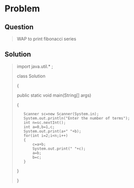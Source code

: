 # Problem

## Question
>WAP to print fibonacci series

## Solution
>import java.util.* ;
>
>class Solution
>
>{
>
>    public static void main(String[] args)
>    
>    {
>    
>        Scanner sc=new Scanner(System.in);
>        System.out.println("Enter the number of terms");
>        int n=sc.nextInt();
>        int a=0,b=1,c;
>        System.out.print(a+" "+b);
>        for(int i=2;i<n;i++)
>        {
>            c=a+b;
>            System.out.print(" "+c);
>            a=b;
>            b=c;
>        }
>        
>    }
>    
>}
